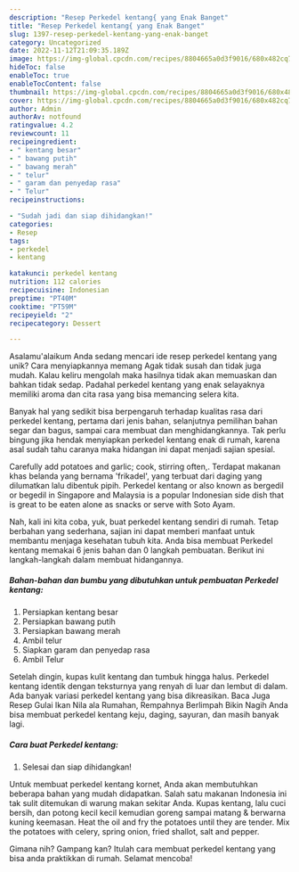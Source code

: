 ```yaml
---
description: "Resep Perkedel kentang{ yang Enak Banget"
title: "Resep Perkedel kentang{ yang Enak Banget"
slug: 1397-resep-perkedel-kentang-yang-enak-banget
category: Uncategorized
date: 2022-11-12T21:09:35.189Z
image: https://img-global.cpcdn.com/recipes/8804665a0d3f9016/680x482cq70/perkedel-kentang-foto-resep-utama.jpg
hideToc: false
enableToc: true
enableTocContent: false
thumbnail: https://img-global.cpcdn.com/recipes/8804665a0d3f9016/680x482cq70/perkedel-kentang-foto-resep-utama.jpg
cover: https://img-global.cpcdn.com/recipes/8804665a0d3f9016/680x482cq70/perkedel-kentang-foto-resep-utama.jpg
author: Admin
authorAv: notfound
ratingvalue: 4.2
reviewcount: 11
recipeingredient:
- " kentang besar"
- " bawang putih"
- " bawang merah"
- " telur"
- " garam dan penyedap rasa"
- " Telur"
recipeinstructions:

- "Sudah jadi dan siap dihidangkan!"
categories:
- Resep
tags:
- perkedel
- kentang

katakunci: perkedel kentang 
nutrition: 112 calories
recipecuisine: Indonesian
preptime: "PT40M"
cooktime: "PT59M"
recipeyield: "2"
recipecategory: Dessert

---
```



Asalamu'alaikum Anda sedang mencari ide resep perkedel kentang yang unik? Cara menyiapkannya memang Agak tidak susah dan tidak juga mudah. Kalau keliru mengolah maka hasilnya tidak akan memuaskan dan bahkan tidak sedap. Padahal perkedel kentang yang enak selayaknya memiliki aroma dan cita rasa yang bisa memancing selera kita.


Banyak hal yang sedikit bisa berpengaruh terhadap kualitas rasa dari perkedel kentang, pertama dari jenis bahan, selanjutnya pemilihan bahan segar dan bagus, sampai cara membuat dan menghidangkannya. Tak perlu bingung jika hendak menyiapkan perkedel kentang enak di rumah, karena asal sudah tahu caranya maka hidangan ini dapat menjadi sajian spesial.

Carefully add potatoes and garlic; cook, stirring often,. Terdapat makanan khas belanda yang bernama &#39;frikadel&#39;, yang terbuat dari daging yang dilumatkan lalu dibentuk pipih. Perkedel kentang or also known as bergedil or begedil in Singapore and Malaysia is a popular Indonesian side dish that is great to be eaten alone as snacks or serve with Soto Ayam.


Nah, kali ini kita coba, yuk, buat perkedel kentang sendiri di rumah. Tetap berbahan yang sederhana, sajian ini dapat memberi manfaat untuk membantu menjaga kesehatan tubuh kita. Anda bisa membuat Perkedel kentang memakai 6 jenis bahan dan 0 langkah pembuatan. Berikut ini langkah-langkah dalam membuat hidangannya.

<!--inarticleads1-->

##### Bahan-bahan dan bumbu yang dibutuhkan untuk pembuatan Perkedel kentang:

1. Persiapkan  kentang besar
1. Persiapkan  bawang putih
1. Persiapkan  bawang merah
1. Ambil  telur
1. Siapkan  garam dan penyedap rasa
1. Ambil  Telur


Setelah dingin, kupas kulit kentang dan tumbuk hingga halus. Perkedel kentang identik dengan teksturnya yang renyah di luar dan lembut di dalam. Ada banyak variasi perkedel kentang yang bisa dikreasikan. Baca Juga Resep Gulai Ikan Nila ala Rumahan, Rempahnya Berlimpah Bikin Nagih Anda bisa membuat perkedel kentang keju, daging, sayuran, dan masih banyak lagi. 

<!--inarticleads2-->

##### Cara buat Perkedel kentang:


1. Selesai dan siap dihidangkan!

Untuk membuat perkedel kentang kornet, Anda akan membutuhkan beberapa bahan yang mudah didapatkan. Salah satu makanan Indonesia ini tak sulit ditemukan di warung makan sekitar Anda. Kupas kentang, lalu cuci bersih, dan potong kecil kecil kemudian goreng sampai matang &amp; berwarna kuning keemasan. Heat the oil and fry the potatoes until they are tender. Mix the potatoes with celery, spring onion, fried shallot, salt and pepper. 

Gimana nih? Gampang kan? Itulah cara membuat perkedel kentang yang bisa anda praktikkan di rumah. Selamat mencoba!

